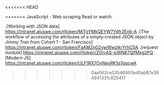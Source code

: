 <<<<<<< HEAD

=======
JavaScript - Web scraping
Read or watch:

.[Working with JSON data] https://intranet.aluswe.com/rltoken/MiTgYMkQEYW7Ydfr2Enb-A
.[The workflow of accessing the attributes of a simply-created JSON object by Jimmy Tran from Cohort 1 - San Francisco] https://intranet.aluswe.com/rltoken/FaAMZnG2vwWwzlkrYrhC0A
.[request module] https://intranet.aluswe.com/rltoken/ZOiv4Q-sjWN87QlfMxg2PQ
.[Modern JS] https://intranet.aluswe.com/rltoken/ULF1RX7OyNexRK1q7qpcwA
>>>>>>> 0aa062ce53546993ed0ab87e384941331c820417
